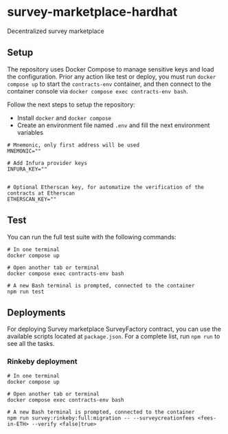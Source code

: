 # survey-marketplace-hardhat
Decentralized survey marketplace

## Setup

The repository uses Docker Compose to manage sensitive keys and load the configuration. Prior any action like test or deploy, you must run `docker compose up` to start the `contracts-env` container, and then connect to the container console via `docker compose exec contracts-env bash`.

Follow the next steps to setup the repository:

- Install `docker` and `docker compose`
- Create an environment file named `.env` and fill the next environment variables

```
# Mnemonic, only first address will be used
MNEMONIC=""

# Add Infura provider keys
INFURA_KEY=""


# Optional Etherscan key, for automatize the verification of the contracts at Etherscan
ETHERSCAN_KEY=""
```

## Test

You can run the full test suite with the following commands:

```
# In one terminal
docker compose up

# Open another tab or terminal
docker compose exec contracts-env bash

# A new Bash terminal is prompted, connected to the container
npm run test
```

## Deployments

For deploying Survey marketplace SurveyFactory contract, you can use the available scripts located at `package.json`. For a complete list, run `npm run` to see all the tasks.

### Rinkeby deployment

```
# In one terminal
docker compose up

# Open another tab or terminal
docker compose exec contracts-env bash

# A new Bash terminal is prompted, connected to the container
npm run survey:rinkeby:full:migration -- --surveycreationfees <fees-in-ETH> --verify <false|true>
```